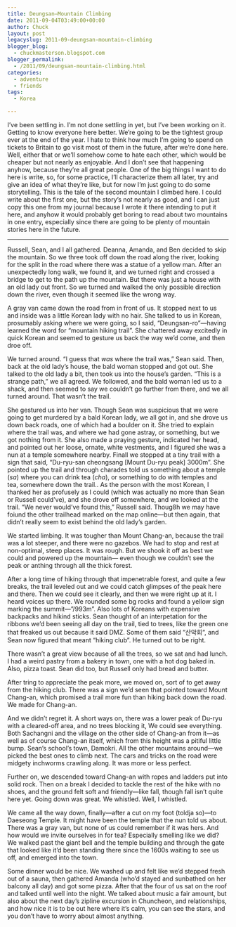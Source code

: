 ```yaml
---
title: Deungsan—Mountain Climbing
date: 2011-09-04T03:49:00+00:00
author: Chuck
layout: post
legacyslug: 2011-09-deungsan-mountain-climbing
blogger_blog:
  - chuckmasterson.blogspot.com
blogger_permalink:
  - /2011/09/deungsan-mountain-climbing.html
categories:
  - adventure
  - friends
tags:
  - Korea

---
```


I’ve been settling in. I’m not done settling in yet, but I’ve
been working on it. Getting to know everyone here better. We’re going to
be the tightest group ever at the end of the year. I hate to think how much
I’m going to spend on tickets to Britain to go visit most of them in the
future, after we’re done here. Well, either that or we’ll somehow
come to hate each other, which would be cheaper but not nearly as enjoyable.
And I don’t see that happening anyhow, because they’re all great
people. One of the big things I want to do here is write, so, for some
practice, I’ll characterize them all later, try and give an idea of what
they’re like, but for now I’m just going to do some storytelling.
This is the tale of the second mountain I climbed here. I could write about the
first one, but the story’s not nearly as good, and I can just copy this
one from my journal because I wrote it there intending to put it here, and
anyhow it would probably get boring to read about two mountains in one entry,
especially since there are going to be plenty of mountain stories here in the
future.


* * *


Russell, Sean, and I all gathered. Deanna, Amanda, and Ben decided to skip the
mountain. So we three took off down the road along the river, looking for the
split in the road where there was a statue of a yellow man. After an
unexpectedly long walk, we found it, and we turned right and crossed a bridge
to get to the path up the mountain. But there was just a house with an old lady
out front. So we turned and walked the only possible direction down the river,
even though it seemed like the wrong way. 

A gray van came down the road from in front of us. It stopped next to us and
inside was a little Korean lady with no hair. She talked to us in Korean,
prosumably asking where we were going, so I said,
“Deungsan-ro”—having learned the word for “mountain hiking
trail”. She chattered away excitedly in quick Korean and seemed to
gesture us back the way we’d come, and then droe off.

We turned around. “I guess that *was* where the trail was,”
Sean said. Then, back at the old lady’s house, the bald woman stopped and
got out. She talked to the old lady a bit, then took us into the house’s
garden. “This is a strange path,” we all agreed. We followed, and
the bald woman led us to a shack, and then seemed to say we couldn’t go
further from there, and we all turned around. That wasn’t the trail.

She gestured us into her van. Though Sean was suspicious that we were going to
get murdered by a bald Korean lady, we all got in, and she drove us down back
roads, one of which had a boulder on it. She tried to explain where the trail
was, and where we had gone astray, or something, but we got nothing from it.
She also made a praying gesture, indicated her head, and pointed out her loose,
ornate, white vestments, and I figured she was a nun at a temple somewhere
nearby. Finall we stopped at a tiny trail with a sign that said,
“Du-ryu-san cheongsang [Mount Du-ryu peak] 3000m”. She pointed up
the trail and through charades told us something about a temple (*sa*)
where you can drink tea (*cha*), or something to do with temples and tea,
somewhere down the trail.. As the person with the most Korean, I thanked her as
profusely as I could (which was actually no more than Sean or Russell
could’ve), and she drove off somewhere, and we looked at the trail.
“We never would’ve found this,” Russell said. Thoug8h we may
have foiund the other trailhead marked on the map online—but then again, that
didn’t really seem to exist behind the old lady’s garden.

We started limbing. It was tougher than Mount Chang-an, because the trail was a
lot steeper, and there were no gazebos. We had to stop and rest at non-optimal,
steep places. It was rough. But we shook it off as best we could and powered up
the mountain— even though we couldn’t see the peak or anthing through all
the thick forest.

After a long time of hiking through that impenetrable forest, and quite a few
breaks, the trail leveled out and we could catch glimpses of the peak here and
there. Then we could see it clearly, and then we were right up at it. I heard
voices up there. We rounded some bg rocks and found a yellow sign marking the
summit—”/993m”. Also lots of Koreans with expensive backpacks and
hikind sticks. Sean thought of an interpetation for the ribbons we’d been
seeing all day on the trail, tied to trees, like the green one that freaked us
out because it said DMZ. Some of them said “산악회“, and Sean now
figured that meant “hiking club”. He turned out to be right.

There wasn’t a great view because of all the trees, so we sat and had
lunch. I had a weird pastry from a bakery in town, one with a hot dog baked in.
Also, pizza toast. Sean did too, but Russell only had bread and butter.

After tring to appreciate the peak more, we moved on, sort of to get away from
the hiking club. There was a sign we’d seen that pointed toward Mount
Chang-an, which promised a trail more fun than hiking back down the road. We
made for Chang-an.

And we didn’t regret it. A short ways on, there was a lower peak of
Du-ryu with a cleared-off area, and no trees blocking it, We could see
everything. Both Sachangni and the village on the other side of Chang-an from
it—as well as of course Chang-an itself, which from this height was a pitiful
little bump. Sean’s school’s town, Damokri. All the other mountains
around—we picked the best ones to climb next. The cars and tricks on the road
were midgety inchworms crawling along. It was more or less perfect.

Further on, we descended toward Chang-an with ropes and ladders put into solid
rock. Then on a break I decided to tackle the rest of the hike with no shoes,
and the ground felt soft and friendly—like fall, though fall isn’t quite
here yet. Going down was great. We whistled. Well, I whistled.

We came all the way down, finally—after a cut on my foot (toldja so)—to
Daeseong Temple. It might have been the temple that the nun told us about.
There was a gray van, but none of us could remember if it was hers. And how
would we invite ourselves in for tea? Especially smelling like we did? We
walked past the giant bell and the temple building and through the gate that
looked like it’d been standing there since the 1600s waiting to see us
off, and emerged into the town.

Some dinner would be nice. We washed up and felt like we’d stepped fresh
out of a sauna, then gathered Amanda (who’d stayed and sunbathed on her
balcony all day) and got some pizza. After that the four of us sat on the roof
and talked until well into the night. We talked about music a fair amount, but
also about the next day’s zipline excursion in Chuncheon, and
relationships, and how nice it is to be out here where it’s calm, you can
see the stars, and you don’t have to worry about almost anything.


